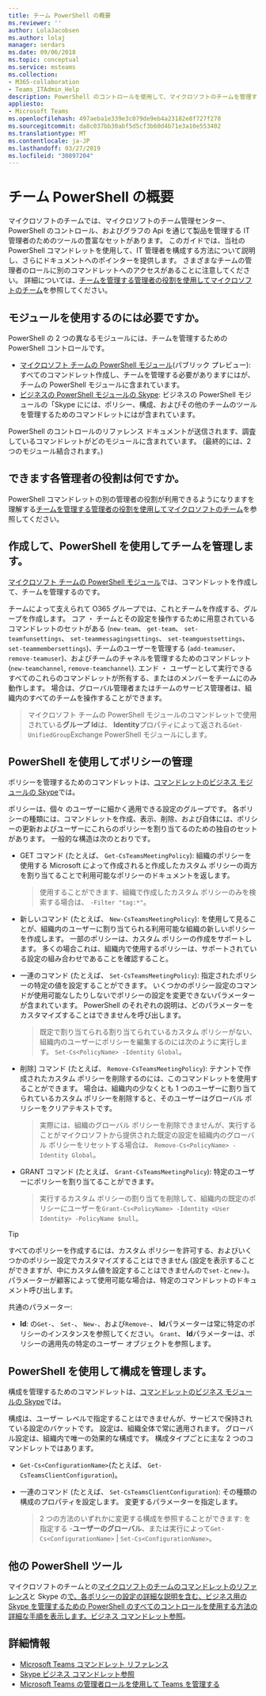 ```yaml
---
title: チーム PowerShell の概要
ms.reviewer: ''
author: LolaJacobsen
ms.author: lolaj
manager: serdars
ms.date: 09/06/2018
ms.topic: conceptual
ms.service: msteams
ms.collection:
- M365-collaboration
- Teams_ITAdmin_Help
description: PowerShell のコントロールを使用して、マイクロソフトのチームを管理するために説明します。
appliesto:
- Microsoft Teams
ms.openlocfilehash: 497aeba1e339e3c079de9eb4a23182e8f727f278
ms.sourcegitcommit: da8c037bb30abf5d5cf3b60d4b71e3a10e553402
ms.translationtype: MT
ms.contentlocale: ja-JP
ms.lasthandoff: 03/27/2019
ms.locfileid: "30897204"
---
```

# <a name="teams-powershell-overview"></a>チーム PowerShell の概要

マイクロソフトのチームでは、マイクロソフトのチーム管理センター、PowerShell のコントロール、およびグラフの Api を通じて製品を管理する IT 管理者のためのツールの豊富なセットがあります。 このガイドでは、当社の PowerShell コマンドレットを使用して、IT 管理者を構成する方法について説明し、さらにドキュメントへのポインターを提供します。 さまざまなチームの管理者のロールに別のコマンドレットへのアクセスがあることに注意してください。 詳細については、[チームを管理する管理者の役割を使用してマイクロソフトのチーム](using-admin-roles.md)を参照してください。

## <a name="which-modules-do-you-need-to-use"></a>モジュールを使用するのには必要ですか。

PowerShell の 2 つの異なるモジュールには、チームを管理するための PowerShell コントロールです。 
- [マイクロソフト チームの PowerShell モジュール](https://www.powershellgallery.com/packages/MicrosoftTeams/0.9.5)(パブリック プレビュー): すべてのコマンドレット作成し、チームを管理する必要がありますにはが、チームの PowerShell モジュールに含まれています。  
- [ビジネスの PowerShell モジュールの Skype](https://www.microsoft.com/en-us/download/details.aspx?id=39366): ビジネスの PowerShell モジュールの「Skype にには、ポリシー、構成、およびその他のチームのツールを管理するためのコマンドレットにはが含まれています。 

PowerShell のコントロールのリファレンス ドキュメントが送信されます、調査しているコマンドレットがどのモジュールに含まれています。 (最終的には、2 つのモジュール結合されます。)

## <a name="what-can-each-admin-role-do"></a>できます各管理者の役割は何ですか。

PowerShell コマンドレットの別の管理者の役割が利用できるようになりますを理解する[チームを管理する管理者の役割を使用してマイクロソフトのチーム](using-admin-roles.md)を参照してください。

## <a name="creating-and-managing-teams-via-powershell"></a>作成して、PowerShell を使用してチームを管理します。

[マイクロソフト チームの PowerShell モジュール](https://www.powershellgallery.com/packages/MicrosoftTeams/0.9.3)では、コマンドレットを作成して、チームを管理するのです。 

チームによって支えられて O365 グループでは、これとチームを作成する、グループを作成します。 コア ・ チームとその設定を操作するために用意されているコマンドレットのセットがある (``new-team``、 ``get-team``、 ``set-teamfunsettings``、 ``set-teammessagingsettings``、 ``set-teamguestsettings``、 ``set-teammembersettings``)、チームのユーザーを管理する (``add-teamuser``、 ``remove-teamuser``)、およびチームのチャネルを管理するためのコマンドレット (``new-teamchannel``, ``remove-teamchannel``). エンド ・ ユーザーとして実行できるすべてのこれらのコマンドレットが所有する、またはのメンバーをチームにのみ動作します。 場合は、グローバル管理者またはチームのサービス管理者は、組織内のすべてのチームを操作することができます。

> マイクロソフト チームの PowerShell モジュールのコマンドレットで使用されている**グループ Id**は、 **Identity**プロパティによって返される``Get-UnifiedGroup``Exchange PowerShell モジュールにします。

## <a name="managing-policies-via-powershell"></a>PowerShell を使用してポリシーの管理

ポリシーを管理するためのコマンドレットは、[コマンドレットのビジネス モジュールの Skype](https://www.microsoft.com/en-us/download/details.aspx?id=39366)では。

ポリシーは、個々 のユーザーに細かく適用できる設定のグループです。 各ポリシーの種類には、コマンドレットを作成、表示、削除、および自体には、ポリシーの更新およびユーザーにこれらのポリシーを割り当てるのための独自のセットがあります。 一般的な構造は次のとおりです。

- GET コマンド (たとえば、 ``Get-CsTeamsMeetingPolicy``): 組織のポリシーを使用する Microsoft によって作成されると作成したカスタム ポリシーの両方を割り当てることで利用可能なポリシーのドキュメントを返します。
   > 使用することができます、組織で作成したカスタム ポリシーのみを検索する場合は、 ``-Filter "tag:*"``。

- 新しいコマンド (たとえば、 ``New-CsTeamsMeetingPolicy``): を使用して見ることが、組織内のユーザーに割り当てられる利用可能な組織の新しいポリシーを作成します。 一部のポリシーは、カスタム ポリシーの作成をサポートします。 多くの場合これは、組織内で使用するポリシーは、サポートされている設定の組み合わせであることを確認すること。

- 一連のコマンド (たとえば、 ``Set-CsTeamsMeetingPolicy``): 指定されたポリシーの特定の値を設定することができます。 いくつかのポリシー設定のコマンドが使用可能なしたりしないでポリシーの設定を変更できないパラメーターが含まれています。 PowerShell のそれぞれの説明は、どのパラメーターをカスタマイズすることはできませんを呼び出します。 
   > 既定で割り当てられる割り当てられているカスタム ポリシーがない、組織内のユーザーにポリシーを編集するのには次のように実行します。 ``Set-Cs<PolicyName> -Identity Global``。

- 削除] コマンド (たとえば、 ``Remove-CsTeamsMeetingPolicy``): テナントで作成されたカスタム ポリシーを削除するのには、このコマンドレットを使用することができます。 場合は、組織内の少なくとも 1 つのユーザーに割り当てられているカスタム ポリシーを削除すると、そのユーザーはグローバル ポリシーをクリアテキストです。
   > 実際には、組織のグローバル ポリシーを削除できませんが、実行することがマイクロソフトから提供された既定の設定を組織内のグローバル ポリシーをリセットする場合は、 ``Remove-Cs<PolicyName> -Identity Global``。

- GRANT コマンド (たとえば、 ``Grant-CsTeamsMeetingPolicy``): 特定のユーザーにポリシーを割り当てることができます。
   > 実行するカスタム ポリシーの割り当てを削除して、組織内の既定のポリシーにユーザーを``Grant-Cs<PolicyName> -Identity <User Identity> -PolicyName $null``。

> [!TIP]
> すべてのポリシーを作成するには、カスタム ポリシーを許可する、およびいくつかのポリシー設定でカスタマイズすることはできません (設定を表示することができますが、中にカスタム値を設定することはできませんので``set-``と``new-``)。 パラメーターが顧客によって使用可能な場合は、特定のコマンドレットのドキュメント呼び出します。

共通のパラメーター:

- **Id**: の``Get-``、 ``Set-``、 ``New-``、および``Remove-``、 **Id**パラメーターは常に特定のポリシーのインスタンスを参照してください。 ``Grant``、 **Id**パラメーターは、ポリシーの適用先の特定のユーザー オブジェクトを参照します。

<!--more info here?-->

## <a name="managing-configurations-via-powershell"></a>PowerShell を使用して構成を管理します。

構成を管理するためのコマンドレットは、[コマンドレットのビジネス モジュールの Skype](https://www.microsoft.com/en-us/download/details.aspx?id=39366)では。

構成は、ユーザー レベルで指定することはできませんが、サービスで保持されている設定のバケットです。 設定は、組織全体で常に適用されます。 グローバル設定は、組織内で唯一の効果的な構成です。 構成タイプごとに主な 2 つのコマンドレットではあります。

- ``Get-Cs<ConfigurationName>``(たとえば、 ``Get-CsTeamsClientConfiguration``)。 

- 一連のコマンド (たとえば、 ``Set-CsTeamsClientConfiguration``): その種類の構成のプロパティを設定します。 変更するパラメーターを指定します。
   > 2 つの方法のいずれかに変更する構成を参照することができます: を指定する -**ユーザーのグローバル**、または実行によって``Get-Cs<ConfigurationName>``  |  ``Set-Cs<ConfigurationName>``。

## <a name="other-powershell-tools"></a>他の PowerShell ツール

マイクロソフトのチームとの[マイクロソフトのチームのコマンドレットのリファレンス](https://docs.microsoft.com/powershell/teams/?view=teams-ps)と Skype の[で、各ポリシーの設定の詳細な説明を含む、ビジネス用の Skype を管理するための PowerShell のすべてのコントロールを使用する方法の詳細な手順を表示します。ビジネス コマンドレット参照](https://docs.microsoft.com/powershell/skype/intro?view=skype-ps)。

## <a name="learn-more"></a>詳細情報

- [Microsoft Teams コマンドレット リファレンス](https://docs.microsoft.com/powershell/teams/?view=teams-ps)
- [Skype ビジネス コマンドレット参照](https://docs.microsoft.com/powershell/skype/intro?view=skype-ps)
- [Microsoft Teams の管理者ロールを使用して Teams を管理する](using-admin-roles.md)
